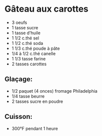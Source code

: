 # Gâteau aux carottes

- 3 oeufs
- 1 tasse sucre
- 1 tasse d'huile
- 1 1/2 c.thé sel
- 1 1/2 c.thé soda
- 1 1/3 c.thé poude à pâte
- 1/4 à 1/2 c.thé canelle
- 1 1/3 tasse farine
- 2 tasses carottes

## Glaçage:

- 1/2 paquet (4 onces) fromage Philadelphia
- 1/4 tasse beurre
- 2 tasses sucre en poudre

## Cuisson:

- 300°F pendant 1 heure
